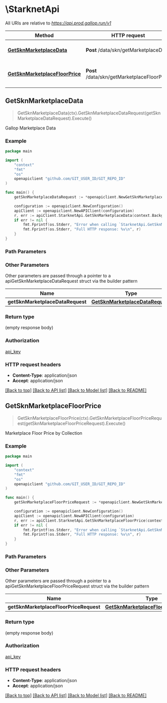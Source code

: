 # \StarknetApi

All URIs are relative to *https://api.prod.gallop.run/v1*

Method | HTTP request | Description
------------- | ------------- | -------------
[**GetSknMarketplaceData**](StarknetApi.md#GetSknMarketplaceData) | **Post** /data/skn/getMarketplaceData | Gallop Marketplace Data
[**GetSknMarketplaceFloorPrice**](StarknetApi.md#GetSknMarketplaceFloorPrice) | **Post** /data/skn/getMarketplaceFloorPrice | Marketplace Floor Price by Collection



## GetSknMarketplaceData

> GetSknMarketplaceData(ctx).GetSknMarketplaceDataRequest(getSknMarketplaceDataRequest).Execute()

Gallop Marketplace Data



### Example

```go
package main

import (
    "context"
    "fmt"
    "os"
    openapiclient "github.com/GIT_USER_ID/GIT_REPO_ID"
)

func main() {
    getSknMarketplaceDataRequest := *openapiclient.NewGetSknMarketplaceDataRequest([]string{"0x04acd4b2a59eae7196f6a5c26ead8cb5f9d7ad3d911096418a23357bb2eac075"}) // GetSknMarketplaceDataRequest |  (optional)

    configuration := openapiclient.NewConfiguration()
    apiClient := openapiclient.NewAPIClient(configuration)
    r, err := apiClient.StarknetApi.GetSknMarketplaceData(context.Background()).GetSknMarketplaceDataRequest(getSknMarketplaceDataRequest).Execute()
    if err != nil {
        fmt.Fprintf(os.Stderr, "Error when calling `StarknetApi.GetSknMarketplaceData``: %v\n", err)
        fmt.Fprintf(os.Stderr, "Full HTTP response: %v\n", r)
    }
}
```

### Path Parameters



### Other Parameters

Other parameters are passed through a pointer to a apiGetSknMarketplaceDataRequest struct via the builder pattern


Name | Type | Description  | Notes
------------- | ------------- | ------------- | -------------
 **getSknMarketplaceDataRequest** | [**GetSknMarketplaceDataRequest**](GetSknMarketplaceDataRequest.md) |  | 

### Return type

 (empty response body)

### Authorization

[api_key](../README.md#api_key)

### HTTP request headers

- **Content-Type**: application/json
- **Accept**: application/json

[[Back to top]](#) [[Back to API list]](../README.md#documentation-for-api-endpoints)
[[Back to Model list]](../README.md#documentation-for-models)
[[Back to README]](../README.md)


## GetSknMarketplaceFloorPrice

> GetSknMarketplaceFloorPrice(ctx).GetSknMarketplaceFloorPriceRequest(getSknMarketplaceFloorPriceRequest).Execute()

Marketplace Floor Price by Collection



### Example

```go
package main

import (
    "context"
    "fmt"
    "os"
    openapiclient "github.com/GIT_USER_ID/GIT_REPO_ID"
)

func main() {
    getSknMarketplaceFloorPriceRequest := *openapiclient.NewGetSknMarketplaceFloorPriceRequest() // GetSknMarketplaceFloorPriceRequest |  (optional)

    configuration := openapiclient.NewConfiguration()
    apiClient := openapiclient.NewAPIClient(configuration)
    r, err := apiClient.StarknetApi.GetSknMarketplaceFloorPrice(context.Background()).GetSknMarketplaceFloorPriceRequest(getSknMarketplaceFloorPriceRequest).Execute()
    if err != nil {
        fmt.Fprintf(os.Stderr, "Error when calling `StarknetApi.GetSknMarketplaceFloorPrice``: %v\n", err)
        fmt.Fprintf(os.Stderr, "Full HTTP response: %v\n", r)
    }
}
```

### Path Parameters



### Other Parameters

Other parameters are passed through a pointer to a apiGetSknMarketplaceFloorPriceRequest struct via the builder pattern


Name | Type | Description  | Notes
------------- | ------------- | ------------- | -------------
 **getSknMarketplaceFloorPriceRequest** | [**GetSknMarketplaceFloorPriceRequest**](GetSknMarketplaceFloorPriceRequest.md) |  | 

### Return type

 (empty response body)

### Authorization

[api_key](../README.md#api_key)

### HTTP request headers

- **Content-Type**: application/json
- **Accept**: application/json

[[Back to top]](#) [[Back to API list]](../README.md#documentation-for-api-endpoints)
[[Back to Model list]](../README.md#documentation-for-models)
[[Back to README]](../README.md)

